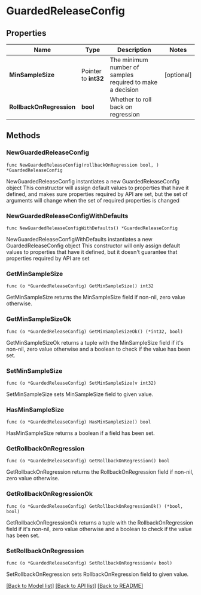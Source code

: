# GuardedReleaseConfig

## Properties

Name | Type | Description | Notes
------------ | ------------- | ------------- | -------------
**MinSampleSize** | Pointer to **int32** | The minimum number of samples required to make a decision | [optional] 
**RollbackOnRegression** | **bool** | Whether to roll back on regression | 

## Methods

### NewGuardedReleaseConfig

`func NewGuardedReleaseConfig(rollbackOnRegression bool, ) *GuardedReleaseConfig`

NewGuardedReleaseConfig instantiates a new GuardedReleaseConfig object
This constructor will assign default values to properties that have it defined,
and makes sure properties required by API are set, but the set of arguments
will change when the set of required properties is changed

### NewGuardedReleaseConfigWithDefaults

`func NewGuardedReleaseConfigWithDefaults() *GuardedReleaseConfig`

NewGuardedReleaseConfigWithDefaults instantiates a new GuardedReleaseConfig object
This constructor will only assign default values to properties that have it defined,
but it doesn't guarantee that properties required by API are set

### GetMinSampleSize

`func (o *GuardedReleaseConfig) GetMinSampleSize() int32`

GetMinSampleSize returns the MinSampleSize field if non-nil, zero value otherwise.

### GetMinSampleSizeOk

`func (o *GuardedReleaseConfig) GetMinSampleSizeOk() (*int32, bool)`

GetMinSampleSizeOk returns a tuple with the MinSampleSize field if it's non-nil, zero value otherwise
and a boolean to check if the value has been set.

### SetMinSampleSize

`func (o *GuardedReleaseConfig) SetMinSampleSize(v int32)`

SetMinSampleSize sets MinSampleSize field to given value.

### HasMinSampleSize

`func (o *GuardedReleaseConfig) HasMinSampleSize() bool`

HasMinSampleSize returns a boolean if a field has been set.

### GetRollbackOnRegression

`func (o *GuardedReleaseConfig) GetRollbackOnRegression() bool`

GetRollbackOnRegression returns the RollbackOnRegression field if non-nil, zero value otherwise.

### GetRollbackOnRegressionOk

`func (o *GuardedReleaseConfig) GetRollbackOnRegressionOk() (*bool, bool)`

GetRollbackOnRegressionOk returns a tuple with the RollbackOnRegression field if it's non-nil, zero value otherwise
and a boolean to check if the value has been set.

### SetRollbackOnRegression

`func (o *GuardedReleaseConfig) SetRollbackOnRegression(v bool)`

SetRollbackOnRegression sets RollbackOnRegression field to given value.



[[Back to Model list]](../README.md#documentation-for-models) [[Back to API list]](../README.md#documentation-for-api-endpoints) [[Back to README]](../README.md)



